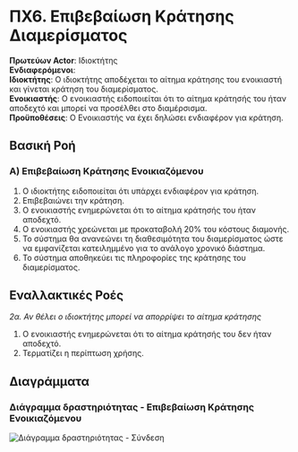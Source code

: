 # ΠΧ6. Επιβεβαίωση Κράτησης Διαμερίσματος

**Πρωτεύων Actor**: Ιδιοκτήτης <br>
**Ενδιαφερόμενοι**: <br>
**Ιδιοκτήτης**: Ο ιδιοκτήτης αποδέχεται το αίτημα κράτησης του ενοικιαστή και γίνεται κράτηση του διαμερίσματος. <br>
**Ενοικιαστής**: Ο ενοικιαστής ειδοποιείται ότι το αίτημα κράτησής του ήταν αποδεχτό και μπορεί να προσέλθει στο διαμέρσισμα. <br>
**Προϋποθέσεις**: Ο Ενοικιαστής να έχει δηλώσει ενδιαφέρον για κράτηση.

## Βασική Ροή
### Α) Επιβεβαίωση Κράτησης Ενοικιαζόμενου
1. Ο ιδιοκτήτης ειδοποιείται ότι υπάρχει ενδιαφέρον για κράτηση.
2. Επιβεβαιώνει την κράτηση.
3. Ο ενοικιαστής ενημερώνεται ότι το αίτημα κράτησής του ήταν αποδεχτό.
4. Ο ενοικιαστής χρεώνεται με προκαταβολή 20% του κόστους διαμονής.
5. Το σύστημα θα ανανεώνει τη διαθεσιμότητα του διαμερίσματος ώστε να εμφανίζεται κατειλημμένο για το ανάλογο χρονικό διάστημα.
6. Το σύστημα αποθηκεύει τις πληροφορίες της κράτησης του διαμερίσματος.


## Εναλλακτικές Ροές
*2α. Αν θέλει ο ιδιοκτήτης μπορεί να απορρίψει το αίτημα κράτησης*
1. Ο ενοικιαστής ενημερώνεται ότι το αίτημα κράτησής του δεν ήταν αποδεχτό.
2. Τερματίζει η περίπτωση χρήσης.



## Διαγράμματα

### Διάγραμμα δραστηριότητας - Επιβεβαίωση Κράτησης Ενοικιαζόμενου
![Διάγραμμα δραστηριότητας - Σύνδεση](/docs/markdown/uml/requirements/uc6_owner_confirm_reservetion.png)